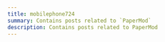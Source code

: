 ```yaml
---
title: mobilephone724
summary: Contains posts related to `PaperMod`
description: Contains posts related to PaperMod
---
```

